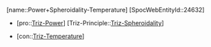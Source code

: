 ﻿---
type: TrizContradiction
aliases:
- Power+Spheroidality-Temperature
license: CC BY-SA 4.0
copyright: https://github.com/SpocWeb
IsDeleted: false
IsReadOnly: false
Confidential: public
tags: 
- Triz/Contradiction
---
[name::Power+Spheroidality-Temperature]
[SpocWebEntityId::24632]
+ [pro::[Triz-Power](tech/Triz/Parameter/Triz-Power.md)]
[Triz-Principle::[Triz-Spheroidality](tech/Triz/Principle/Triz-Spheroidality.md)]
- [con::[Triz-Temperature](tech/Triz/Parameter/Triz-Temperature.md)]

